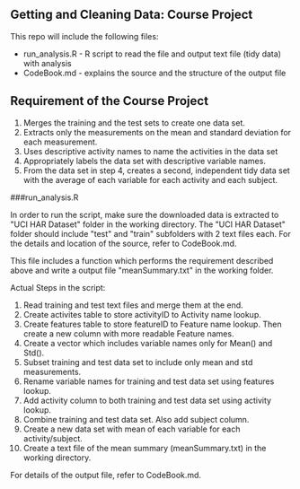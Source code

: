 ## Getting and Cleaning Data: Course Project

This repo will include the following files:
* run_analysis.R - R script to read the file and output text file (tidy data) with analysis
* CodeBook.md - explains the source and the structure of the output file

## Requirement of the Course Project
1. Merges the training and the test sets to create one data set.
2. Extracts only the measurements on the mean and standard deviation for each measurement. 
3. Uses descriptive activity names to name the activities in the data set
4. Appropriately labels the data set with descriptive variable names. 
5. From the data set in step 4, creates a second, independent tidy data set with the average of each variable for each activity and each subject.


###run_analysis.R

In order to run the script, make sure the downloaded data is extracted to "UCI HAR Dataset" folder in the working directory. The "UCI HAR Dataset" folder should include "test" and "train" subfolders with 2 text files each. For the details and location of the source, refer to CodeBook.md.

This file includes a function which performs the requirement described above and write a output file "meanSummary.txt" in the working folder.

Actual Steps in the script:

1. Read training and test text files and merge them at the end.
2. Create activites table to store activityID to Activity name lookup.
3. Create features table to store featureID to Feature name lookup. Then create a new column with more readable Feature names.
4. Create a vector which includes variable names only for Mean() and Std().
5. Subset training and test data set to include only mean and std measurements.
6. Rename variable names for training and test data set using features lookup.
7. Add activity column to both training and test data set using activity lookup.
8. Combine training and test data set. Also add subject column.
9. Create a new data set with mean of each variable for each activity/subject.
10. Create a text file of the mean summary (meanSummary.txt) in the working directory.

For details of the output file, refer to CodeBook.md.